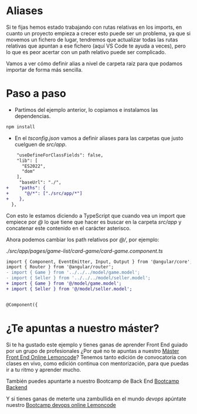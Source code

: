 # Aliases

Si te fijas hemos estado trabajando con rutas relativas en los imports, en cuanto un proyecto empieza a crecer esto puede ser un problema, ya que si movemos un fichero de lugar, tendremos que actualizar todas las rutas relativas que apuntan a ese fichero (aquí VS Code te ayuda a veces), pero lo que es peor acertar con un path relativo puede ser complicado.

Vamos a ver cómo definir alias a nivel de carpeta raíz para que podamos importar de forma más sencilla.

# Paso a paso

- Partimos del ejemplo anterior, lo copiamos e instalamos las dependencias.

```bash
npm install
```

- En el _tsconfig.json_ vamos a definir aliases para las carpetas que justo cuelguen de _src/app_.

```diff
    "useDefineForClassFields": false,
    "lib": [
      "ES2022",
      "dom"
    ],
     "baseUrl": "./",
+    "paths": {
+      "@/*": ["./src/app/*"]
+    },
  },
```

Con esto le estamos diciendo a TypeScript que cuando vea un import que empiece por _@_ lo que tiene que hacer es buscar en la carpeta _src/app_ y concatenar este contenido en el carácter asterisco.

Ahora podemos cambiar los path relativos por _@/_, por ejemplo:

_./src/app/pages/game-list/card-game/card-game.component.ts_

```diff
import { Component, EventEmitter, Input, Output } from '@angular/core';
import { Router } from '@angular/router';
- import { Game } from '../../../model/game.model';
- import { Seller } from '../../../model/seller.model';
+ import { Game } from '@/model/game.model';
+ import { Seller } from '@/model/seller.model';


@Component({
```

# ¿Te apuntas a nuestro máster?

Si te ha gustado este ejemplo y tienes ganas de aprender Front End
guiado por un grupo de profesionales ¿Por qué no te apuntas a
nuestro [Máster Front End Online Lemoncode](https://lemoncode.net/master-frontend#inicio-banner)? Tenemos tanto edición de convocatoria
con clases en vivo, como edición continua con mentorización, para
que puedas ir a tu ritmo y aprender mucho.

También puedes apuntarte a nuestro Bootcamp de Back End [Bootcamp Backend](https://lemoncode.net/bootcamp-backend#inicio-banner)

Y si tienes ganas de meterte una zambullida en el mundo _devops_
apúntate nuestro [Bootcamp devops online Lemoncode](https://lemoncode.net/bootcamp-devops#bootcamp-devops/inicio)

